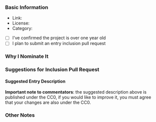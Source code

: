 <!-- issue title format: Nominate <name>: <brief description> -->

### Basic Information

<!-- none of these is OPTIONAL unless stated otherwise -->

* Link: 
* License: 
* Category: 
* [ ] I've confirmed the project is over one year old  <!-- check with [x] -->
* [ ] I plan to submit an entry inclusion pull request  <!-- OPTIONAL -->

### Why I Nominate It

<!-- REQUIRED: 50+ words -->

### Suggestions for Inclusion Pull Request

<!-- OPTIONAL (must remove this section if nothing to add) -->

#### Suggested Entry Description

<!-- OPTIONAL (must remove this section if nothing to add)
There is a 100 <= words <= 150 and 2-paragraph max requirement when submitting
inclusion pull requests, if you would like to provide or draft one, feel free
to write one here.

IMPORTANT NOTE: You must publish your suggested description under the CC0, and
leave the following note intact.
-->

**Important note to commentators**: the suggested description above is published under the CC0, if you would like to improve it, you must agree that your changes are also under the CC0.

### Other Notes

<!-- OPTIONAL (must remove this section if nothing to add) -->
